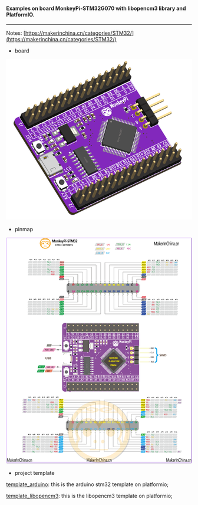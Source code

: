 #### Examples on board MonkeyPi-STM32G070 with libopencm3 library and PlatformIO.
----



Notes: [https://makerinchina.cn/categories/STM32/](https://makerinchina.cn/categories/STM32/)

- board

![](./assets/MonkeyPi-STM32G070.png)

- pinmap

![](./assets/MonkeyPi-STM32-g070rbt6-pinout-logo.png)



- project template

[template_arduino](https://github.com/makerinchina-iot/MonkeyPi-STM32G070-PIO_Libopencm3_example/tree/main/template_arduino): this is the arduino stm32 template on platformio;

[template_libopencm3](https://github.com/makerinchina-iot/MonkeyPi-STM32G070-PIO_Libopencm3_example/tree/main/template_libopencm3): this is the libopencm3 template on platformio;
